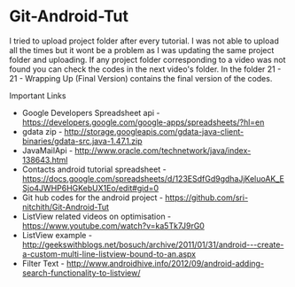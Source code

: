 # Git-Android-Tut
I tried to upload project folder after every tutorial. I was not able to upload all the times but it wont be a problem as I was updating the same project folder and uploading. If any project folder corresponding to a video was not found you can check the codes in the next video's folder. In the folder 21 - 21 - Wrapping Up (Final Version) contains the final version of the codes.

Important Links
* Google Developers Spreadsheet api - https://developers.google.com/google-apps/spreadsheets/?hl=en
* gdata zip - http://storage.googleapis.com/gdata-java-client-binaries/gdata-src.java-1.47.1.zip
* JavaMailApi - http://www.oracle.com/technetwork/java/index-138643.html
* Contacts android tutorial spreadsheet - https://docs.google.com/spreadsheets/d/123ESdfGd9gdhaJjKeluoAK_ESjo4JWHP6HGKebUX1Eo/edit#gid=0
* Git hub codes for the android project - https://github.com/sri-nitchith/Git-Android-Tut
* ListView related videos on optimisation - https://www.youtube.com/watch?v=ka5Tk7J9rG0
* ListView example - http://geekswithblogs.net/bosuch/archive/2011/01/31/android---create-a-custom-multi-line-listview-bound-to-an.aspx
* Filter Text - http://www.androidhive.info/2012/09/android-adding-search-functionality-to-listview/
